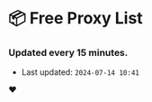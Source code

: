 # :package: Free Proxy List
### Updated every 15 minutes.

- Last updated: `2024-07-14 10:41`

:heart:
